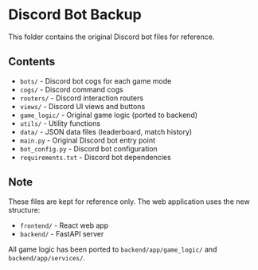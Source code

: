 # Discord Bot Backup

This folder contains the original Discord bot files for reference.

## Contents

- `bots/` - Discord bot cogs for each game mode
- `cogs/` - Discord command cogs
- `routers/` - Discord interaction routers
- `views/` - Discord UI views and buttons
- `game_logic/` - Original game logic (ported to backend)
- `utils/` - Utility functions
- `data/` - JSON data files (leaderboard, match history)
- `main.py` - Original Discord bot entry point
- `bot_config.py` - Discord bot configuration
- `requirements.txt` - Discord bot dependencies

## Note

These files are kept for reference only. The web application uses the new structure:
- `frontend/` - React web app
- `backend/` - FastAPI server

All game logic has been ported to `backend/app/game_logic/` and `backend/app/services/`.




